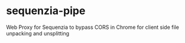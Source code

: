 # sequenzia-pipe
Web Proxy for Sequenzia to bypass CORS in Chrome for client side file unpacking and unsplitting
